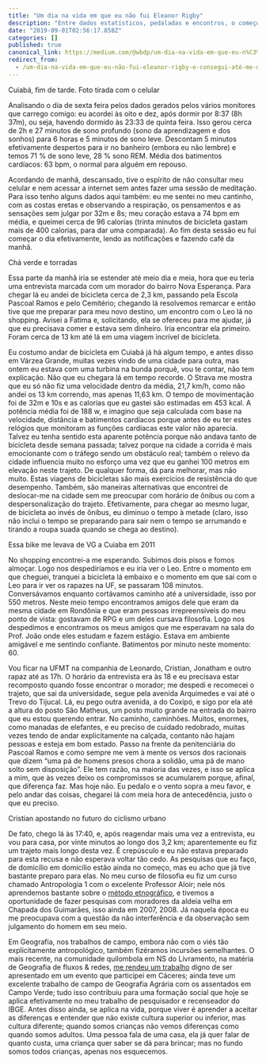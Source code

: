 ```yaml
---
title: "Um dia na vida em que eu não fui Eleanor Rigby"
description: "Entre dados estatísticos, pedaladas e encontros, o começo do fim de semana"
date: "2019-09-01T02:56:17.858Z"
categories: []
published: true
canonical_link: https://medium.com/@wbdp/um-dia-na-vida-em-que-eu-n%C3%A3o-fui-eleanor-rigby-e-consegui-at%C3%A9-me-divertir-a2eab1da2c6b
redirect_from:
  - /um-dia-na-vida-em-que-eu-não-fui-eleanor-rigby-e-consegui-até-me-divertir-a2eab1da2c6b
---
```


Cuiabá, fim de tarde. Foto tirada com o celular

Analisando o dia de sexta feira pelos dados gerados pelos vários monitores que carrego comigo: eu acordei às oito e dez, após dormir por 8:37 (8h 37m), ou seja, havendo dormido às 23:33 de quinta feira. Isso gerou cerca de 2h e 27 minutos de sono profundo (sono da aprendizagem e dos sonhos) para 6 horas e 5 minutos de sono leve. Descontam 5 minutos efetivamente despertos para ir no banheiro (embora eu não lembre) e temos 71 % de sono leve, 28 % sono REM. Média dos batimentos cardíacos: 63 bpm, o normal para alguém em repouso.

Acordando de manhã, descansado, tive o espírito de não consultar meu celular e nem acessar a internet sem antes fazer uma sessão de meditação. Para isso tenho alguns dados aqui também: eu me sentei no meu cantinho, com as costas eretas e observando a respiração, os pensamentos e as sensações sem julgar por 32m e 8s; meu coração estava a 74 bpm em média, e queimei cerca de 96 calorias (trinta minutos de bicicleta gastam mais de 400 calorias, para dar uma comparada). Ao fim desta sessão eu fui começar o dia efetivamente, lendo as notificações e fazendo café da manhã.

Chá verde e torradas

Essa parte da manhã iria se estender até meio dia e meia, hora que eu teria uma entrevista marcada com um morador do bairro Nova Esperança. Para chegar lá eu andei de bicicleta cerca de 2,3 km, passando pela Escola Pascoal Ramos e pelo Cemitério; chegando lá resolvemos remarcar e então tive que me preparar para meu novo destino, um encontro com o Leo lá no shopping. Avisei a Fatima e, solicitando, ela se ofereceu para me ajudar, já que eu precisava comer e estava sem dinheiro. Iria encontrar ela primeiro. Foram cerca de 13 km até lá em uma viagem incrível de bicicleta.

Eu costumo andar de bicicleta em Cuiabá já há algum tempo, e antes disso em Várzea Grande, muitas vezes vindo de uma cidade para outra, mas ontem eu estava com uma turbina na bunda porquê, vou te contar, não tem explicação. Não que eu chegara lá em tempo recorde. O Strava me mostra que eu só não fiz uma velocidade dentro da média, 21,7 km/h, como não andei os 13 km correndo, mas apenas 11,63 km. O tempo de movimentação foi de 32m e 10s e as calorias que eu gastei são estimadas em 453 kcal. A potência média foi de 188 w, e imagino que seja calculada com base na velocidade, distância e batimentos cardíacos porque antes de eu ter estes relógios que monitoram as funções cardíacas este valor não aparecia. Talvez eu tenha sentido esta aparente potência porque não andava tanto de bicicleta desde semana passada; talvez porque na cidade a corrida é mais emocionante com o tráfego sendo um obstáculo real; também o relevo da cidade influencia muito no esforço uma vez que eu ganhei 100 metros em elevação neste trajeto. De qualquer forma, dá para melhorar, mas não muito. Estas viagens de bicicletas são mais exercícios de resistência do que desempenho. Também, são maneiras alternativas que encontrei de deslocar-me na cidade sem me preocupar com horário de ônibus ou com a despersonalização do trajeto. Efetivamente, para chegar ao mesmo lugar, de bicicleta ao invés de ônibus, eu diminuo o tempo à metade (claro, isso não inclui o tempo se preparando para sair nem o tempo se arrumando e tirando a roupa suada quando se chega ao destino).

Essa bike me levava de VG a Cuiaba em 2011

No shopping encontrei-a me esperando. Subimos dois pisos e fomos almoçar. Logo nos despediríamos e eu iria ver o Leo. Entre o momento em que cheguei, tranquei a bicicleta lá embaixo e o momento em que saí com o Leo para ir ver os rapazes na UF, se passaram 108 minutos. Conversávamos enquanto cortávamos caminho até a universidade, isso por 550 metros. Neste meio tempo encontramos amigos dele que eram da mesma cidade em Rondônia e que eram pessoas irrepreensíveis do meu ponto de vista: gostavam de RPG e um deles cursava filosofia. Logo nos despedimos e encontramos os meus amigos que me esperavam na sala do Prof. João onde eles estudam e fazem estágio. Estava em ambiente amigável e me sentindo confiante. Batimentos por minuto neste momento: 60.

Vou ficar na UFMT na companhia de Leonardo, Cristian, Jonatham e outro rapaz até as 17h. O horário da entrevista era às 18 e eu precisava estar recomposto quando fosse encontrar o morador; me despedi e recomecei o trajeto, que sai da universidade, segue pela avenida Arquimedes e vai até o Trevo do Tijucal. Lá, eu pego outra avenida, a do Coxipó, e sigo por ela até a altura do posto São Matheus, um posto muito grande na entrada do bairro que eu estou querendo entrar. No caminho, caminhões. Muitos, enormes, como manadas de elefantes, e eu preciso de cuidado redobrado, muitas vezes tendo de andar explicitamente na calçada, contanto não hajam pessoas e esteja em bom estado. Passo na frente da penitenciária do Pascoal Ramos e como sempre me vem à mente os versos dos racionais que dizem “uma pá de homens presos chora a solidão, uma pá de mano solto sem disposição”. Ele tem razão, na maioria das vezes, e isso se aplica a mim, que às vezes deixo os compromissos se acumularem porque, afinal, que diferença faz. Mas hoje não. Eu pedalo e o vento sopra a meu favor, e pelo andar das coisas, chegarei lá com meia hora de antecedência, justo o que eu preciso.

Cristian apostando no futuro do ciclismo urbano

De fato, chego lá às 17:40, e, após reagendar mais uma vez a entrevista, eu vou para casa, por vinte minutos ao longo dos 3,2 km; aparentemente eu fiz um trajeto mais longo desta vez. É crepúsculo e eu não estava preparado para esta recusa e não esperava voltar tão cedo. As pesquisas que eu faço, de domicílio em domicílio estão ainda no começo, mas eu acho que já tive bastante preparo para elas. No meu curso de filosofia eu fiz um curso chamado Antropologia 1 com o excelente Professor Aloir; nele nós aprendemos bastante sobre o [método etnográfico](https://pt.wikipedia.org/wiki/Etnografia), e tivemos a oportunidade de fazer pesquisas com moradores da aldeia velha em Chapada dos Guimarães, isso ainda em 2007, 2008. Já naquela época eu me preocupava com a questão da não interferência e da observação sem julgamento do homem em seu meio.

Em Geografia, nos trabalhos de campo, embora não com o viés tão explicitamente antropológico, também fizéramos incursões semelhantes. O mais recente, na comunidade quilombola em NS do Livramento, na matéria de Geografia de fluxos & redes, [me rendeu um trabalho](https://medium.com/quisquilae/geografia-de-fluxos-redes-duas-abordagens-e-um-relato-de-experi%C3%AAncia-8b3855c87b18?source=search_post---------0) digno de ser apresentado em um evento que participei em Cáceres; ainda teve um excelente trabalho de campo de Geografia Agrária com os assentados em Campo Verde; tudo isso contribuiu para uma formação social que hoje se aplica efetivamente no meu trabalho de pesquisador e recenseador do IBGE. Antes disso ainda, se aplica na vida, porque viver é aprender a aceitar as diferenças e entender que não existe cultura superior ou inferior, mas cultura diferente; quando somos crianças não vemos diferenças como quando somos adultos. Uma pessoa fala de uma casa, ela já quer falar de quanto custa, uma criança quer saber se dá para brincar; mas no fundo somos todos crianças, apenas nos esquecemos.
